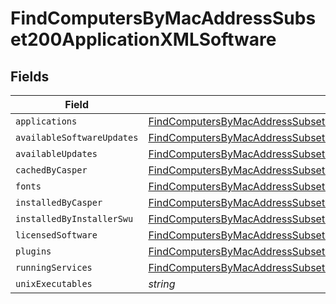 # FindComputersByMacAddressSubset200ApplicationXMLSoftware


## Fields

| Field                                                                                                                                                                                             | Type                                                                                                                                                                                              | Required                                                                                                                                                                                          | Description                                                                                                                                                                                       |
| ------------------------------------------------------------------------------------------------------------------------------------------------------------------------------------------------- | ------------------------------------------------------------------------------------------------------------------------------------------------------------------------------------------------- | ------------------------------------------------------------------------------------------------------------------------------------------------------------------------------------------------- | ------------------------------------------------------------------------------------------------------------------------------------------------------------------------------------------------- |
| `applications`                                                                                                                                                                                    | [FindComputersByMacAddressSubset200ApplicationXMLSoftwareApplications](../../models/operations/findcomputersbymacaddresssubset200applicationxmlsoftwareapplications.md)[]                         | :heavy_minus_sign:                                                                                                                                                                                | N/A                                                                                                                                                                                               |
| `availableSoftwareUpdates`                                                                                                                                                                        | [FindComputersByMacAddressSubset200ApplicationXMLSoftwareAvailableSoftwareUpdates](../../models/operations/findcomputersbymacaddresssubset200applicationxmlsoftwareavailablesoftwareupdates.md)[] | :heavy_minus_sign:                                                                                                                                                                                | N/A                                                                                                                                                                                               |
| `availableUpdates`                                                                                                                                                                                | [FindComputersByMacAddressSubset200ApplicationXMLSoftwareAvailableUpdates](../../models/operations/findcomputersbymacaddresssubset200applicationxmlsoftwareavailableupdates.md)[]                 | :heavy_minus_sign:                                                                                                                                                                                | N/A                                                                                                                                                                                               |
| `cachedByCasper`                                                                                                                                                                                  | [FindComputersByMacAddressSubset200ApplicationXMLSoftwareCachedByCasper](../../models/operations/findcomputersbymacaddresssubset200applicationxmlsoftwarecachedbycasper.md)[]                     | :heavy_minus_sign:                                                                                                                                                                                | N/A                                                                                                                                                                                               |
| `fonts`                                                                                                                                                                                           | [FindComputersByMacAddressSubset200ApplicationXMLSoftwareFonts](../../models/operations/findcomputersbymacaddresssubset200applicationxmlsoftwarefonts.md)[]                                       | :heavy_minus_sign:                                                                                                                                                                                | N/A                                                                                                                                                                                               |
| `installedByCasper`                                                                                                                                                                               | [FindComputersByMacAddressSubset200ApplicationXMLSoftwareInstalledByCasper](../../models/operations/findcomputersbymacaddresssubset200applicationxmlsoftwareinstalledbycasper.md)[]               | :heavy_minus_sign:                                                                                                                                                                                | N/A                                                                                                                                                                                               |
| `installedByInstallerSwu`                                                                                                                                                                         | [FindComputersByMacAddressSubset200ApplicationXMLSoftwareInstalledByInstallerSwu](../../models/operations/findcomputersbymacaddresssubset200applicationxmlsoftwareinstalledbyinstallerswu.md)[]   | :heavy_minus_sign:                                                                                                                                                                                | N/A                                                                                                                                                                                               |
| `licensedSoftware`                                                                                                                                                                                | [FindComputersByMacAddressSubset200ApplicationXMLSoftwareLicensedSoftware](../../models/operations/findcomputersbymacaddresssubset200applicationxmlsoftwarelicensedsoftware.md)[]                 | :heavy_minus_sign:                                                                                                                                                                                | N/A                                                                                                                                                                                               |
| `plugins`                                                                                                                                                                                         | [FindComputersByMacAddressSubset200ApplicationXMLSoftwarePlugins](../../models/operations/findcomputersbymacaddresssubset200applicationxmlsoftwareplugins.md)[]                                   | :heavy_minus_sign:                                                                                                                                                                                | N/A                                                                                                                                                                                               |
| `runningServices`                                                                                                                                                                                 | [FindComputersByMacAddressSubset200ApplicationXMLSoftwareRunningServices](../../models/operations/findcomputersbymacaddresssubset200applicationxmlsoftwarerunningservices.md)[]                   | :heavy_minus_sign:                                                                                                                                                                                | N/A                                                                                                                                                                                               |
| `unixExecutables`                                                                                                                                                                                 | *string*                                                                                                                                                                                          | :heavy_minus_sign:                                                                                                                                                                                | N/A                                                                                                                                                                                               |
